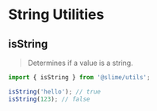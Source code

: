 # String Utilities

## isString

> Determines if a value is a string.

```ts
import { isString } from '@slime/utils';

isString('hello'); // true
isString(123); // false
```
